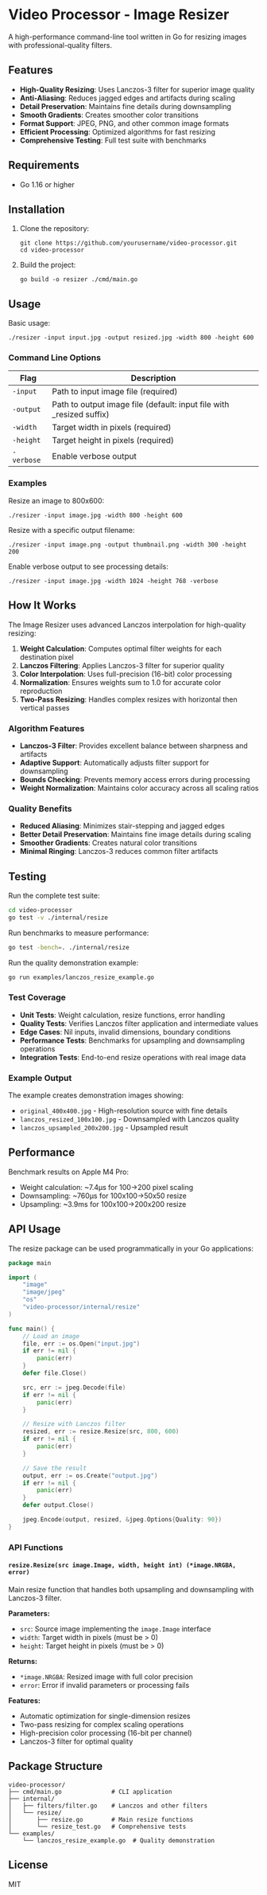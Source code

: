 # Video Processor - Image Resizer

A high-performance command-line tool written in Go for resizing images with professional-quality filters.

## Features

- **High-Quality Resizing**: Uses Lanczos-3 filter for superior image quality
- **Anti-Aliasing**: Reduces jagged edges and artifacts during scaling
- **Detail Preservation**: Maintains fine details during downsampling
- **Smooth Gradients**: Creates smoother color transitions
- **Format Support**: JPEG, PNG, and other common image formats
- **Efficient Processing**: Optimized algorithms for fast resizing
- **Comprehensive Testing**: Full test suite with benchmarks

## Requirements

- Go 1.16 or higher

## Installation

1. Clone the repository:
   ```
   git clone https://github.com/yourusername/video-processor.git
   cd video-processor
   ```

2. Build the project:
   ```
   go build -o resizer ./cmd/main.go
   ```

## Usage

Basic usage:

```
./resizer -input input.jpg -output resized.jpg -width 800 -height 600
```

### Command Line Options

| Flag | Description |
|------|-------------|
| `-input` | Path to input image file (required) |
| `-output` | Path to output image file (default: input file with _resized suffix) |
| `-width` | Target width in pixels (required) |
| `-height` | Target height in pixels (required) |
| `-verbose` | Enable verbose output |

### Examples

Resize an image to 800x600:
```
./resizer -input image.jpg -width 800 -height 600
```

Resize with a specific output filename:
```
./resizer -input image.png -output thumbnail.png -width 300 -height 200
```

Enable verbose output to see processing details:
```
./resizer -input image.jpg -width 1024 -height 768 -verbose
```

## How It Works

The Image Resizer uses advanced Lanczos interpolation for high-quality resizing:

1. **Weight Calculation**: Computes optimal filter weights for each destination pixel
2. **Lanczos Filtering**: Applies Lanczos-3 filter for superior quality
3. **Color Interpolation**: Uses full-precision (16-bit) color processing
4. **Normalization**: Ensures weights sum to 1.0 for accurate color reproduction
5. **Two-Pass Resizing**: Handles complex resizes with horizontal then vertical passes

### Algorithm Features

- **Lanczos-3 Filter**: Provides excellent balance between sharpness and artifacts
- **Adaptive Support**: Automatically adjusts filter support for downsampling
- **Bounds Checking**: Prevents memory access errors during processing
- **Weight Normalization**: Maintains color accuracy across all scaling ratios

### Quality Benefits

- **Reduced Aliasing**: Minimizes stair-stepping and jagged edges
- **Better Detail Preservation**: Maintains fine image details during scaling
- **Smoother Gradients**: Creates natural color transitions
- **Minimal Ringing**: Lanczos-3 reduces common filter artifacts

## Testing

Run the complete test suite:

```bash
cd video-processor
go test -v ./internal/resize
```

Run benchmarks to measure performance:

```bash
go test -bench=. ./internal/resize
```

Run the quality demonstration example:

```bash
go run examples/lanczos_resize_example.go
```

### Test Coverage

- **Unit Tests**: Weight calculation, resize functions, error handling
- **Quality Tests**: Verifies Lanczos filter application and intermediate values
- **Edge Cases**: Nil inputs, invalid dimensions, boundary conditions
- **Performance Tests**: Benchmarks for upsampling and downsampling operations
- **Integration Tests**: End-to-end resize operations with real image data

### Example Output

The example creates demonstration images showing:
- `original_400x400.jpg` - High-resolution source with fine details
- `lanczos_resized_100x100.jpg` - Downsampled with Lanczos quality
- `lanczos_upsampled_200x200.jpg` - Upsampled result

## Performance

Benchmark results on Apple M4 Pro:
- Weight calculation: ~7.4μs for 100→200 pixel scaling
- Downsampling: ~760μs for 100x100→50x50 resize
- Upsampling: ~3.9ms for 100x100→200x200 resize

## API Usage

The resize package can be used programmatically in your Go applications:

```go
package main

import (
    "image"
    "image/jpeg"
    "os"
    "video-processor/internal/resize"
)

func main() {
    // Load an image
    file, err := os.Open("input.jpg")
    if err != nil {
        panic(err)
    }
    defer file.Close()

    src, err := jpeg.Decode(file)
    if err != nil {
        panic(err)
    }

    // Resize with Lanczos filter
    resized, err := resize.Resize(src, 800, 600)
    if err != nil {
        panic(err)
    }

    // Save the result
    output, err := os.Create("output.jpg")
    if err != nil {
        panic(err)
    }
    defer output.Close()

    jpeg.Encode(output, resized, &jpeg.Options{Quality: 90})
}
```

### API Functions

#### `resize.Resize(src image.Image, width, height int) (*image.NRGBA, error)`

Main resize function that handles both upsampling and downsampling with Lanczos-3 filter.

**Parameters:**
- `src`: Source image implementing the `image.Image` interface
- `width`: Target width in pixels (must be > 0)
- `height`: Target height in pixels (must be > 0)

**Returns:**
- `*image.NRGBA`: Resized image with full color precision
- `error`: Error if invalid parameters or processing fails

**Features:**
- Automatic optimization for single-dimension resizes
- Two-pass resizing for complex scaling operations
- High-precision color processing (16-bit per channel)
- Lanczos-3 filter for optimal quality

## Package Structure

```
video-processor/
├── cmd/main.go              # CLI application
├── internal/
│   ├── filters/filter.go    # Lanczos and other filters
│   └── resize/
│       ├── resize.go        # Main resize functions
│       └── resize_test.go   # Comprehensive tests
└── examples/
    └── lanczos_resize_example.go  # Quality demonstration
```

## License

MIT
